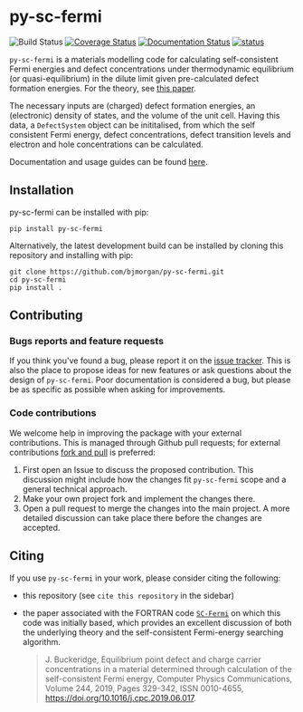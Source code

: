 # py-sc-fermi

![Build Status](https://github.com/bjmorgan/py-sc-fermi/actions/workflows/build.yml/badge.svg)
[![Coverage Status](https://coveralls.io/repos/github/bjmorgan/py-sc-fermi/badge.svg?branch=main)](https://coveralls.io/github/bjmorgan/py-sc-fermi?branch=main)
[![Documentation Status](https://readthedocs.org/projects/py-sc-fermi/badge/?version=latest)](https://py-sc-fermi.readthedocs.io/en/latest/?badge=latest)
[![status](https://joss.theoj.org/papers/2fa8b3d80281c36371472485adbc83e7/status.svg)](https://joss.theoj.org/papers/2fa8b3d80281c36371472485adbc83e7)

`py-sc-fermi` is a materials modelling code for calculating self-consistent Fermi energies and defect concentrations under thermodynamic equilibrium (or quasi-equilibrium) in the dilute limit given pre-calculated defect formation energies. For the theory, see [this paper](https://doi.org/10.1016/j.cpc.2019.06.017).   

The necessary inputs are (charged) defect formation energies, an (electronic) density of states, and the volume of the unit cell. Having this data, a `DefectSystem` object can be inititalised, from which the self consistent Fermi energy, defect concentrations, defect transition levels and electron and hole concentrations can be calculated. 

Documentation and usage guides can be found [here](https://py-sc-fermi.readthedocs.io/en/latest/).

## Installation

py-sc-fermi can be installed with pip:

```
pip install py-sc-fermi
```

Alternatively, the latest development build can be installed by cloning this repository and installing with pip:

```
git clone https://github.com/bjmorgan/py-sc-fermi.git
cd py-sc-fermi
pip install .
```

## Contributing

### Bugs reports and feature requests

If you think you've found a bug, please report it on the [issue tracker](https://github.com/bjmorgan/py-sc-fermi/issues).
This is also the place to propose ideas for new features or ask
questions about the design of `py-sc-fermi`.
Poor documentation is considered a bug, but please be as specific as
possible when asking for improvements.

### Code contributions

We welcome help in improving the package with your
external contributions. This is managed through Github pull requests;
for external contributions
[fork and pull](https://docs.github.com/en/pull-requests/collaborating-with-pull-requests/proposing-changes-to-your-work-with-pull-requests/creating-a-pull-request-from-a-fork)
is preferred:

   1. First open an Issue to discuss the proposed contribution. This
      discussion might include how the changes fit `py-sc-fermi` scope and a
      general technical approach.
   2. Make your own project fork and implement the changes
      there.
   3. Open a pull request to merge the changes into the main
      project. A more detailed discussion can take place there before
      the changes are accepted.

## Citing

If you use `py-sc-fermi` in your work, please consider citing the following: 
- this repository (see `cite this repository` in the sidebar)
- the paper associated with the FORTRAN code [`SC-Fermi`](https://github.com/jbuckeridge/sc-fermi) on which this code was initially based, which provides an excellent discussion of both the underlying theory and the self-consistent Fermi-energy searching algorithm. 

   > J. Buckeridge, Equilibrium point defect and charge carrier concentrations in a material determined through calculation of the self-consistent Fermi energy, Computer Physics      Communications, Volume 244, 2019, Pages 329-342, ISSN 0010-4655, https://doi.org/10.1016/j.cpc.2019.06.017.
